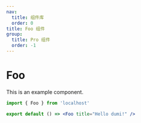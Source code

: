 ```yaml
---
nav:
  title: 组件库
  order: 0
title: Foo 组件
group:
  title: Pro 组件
  order: -1
---
```


# Foo

This is an example component.

```jsx
import { Foo } from 'localhost'

export default () => <Foo title="Hello dumi!" />
```
